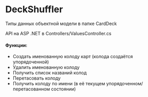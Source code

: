 # DeckShuffler

Типы данных объектной модели в папке CardDeck

API на ASP .NET в Controllers/ValuesController.cs 

#### Функции:
 - Создать именованную колоду карт (колода создаётся упорядоченной)
 - Удалить именованную колоду
 - Получить список названий колод
 - Перетасовать колоду
 - Получить колоду по имени (в её текущем упорядоченном/перетасованном состоянии)
